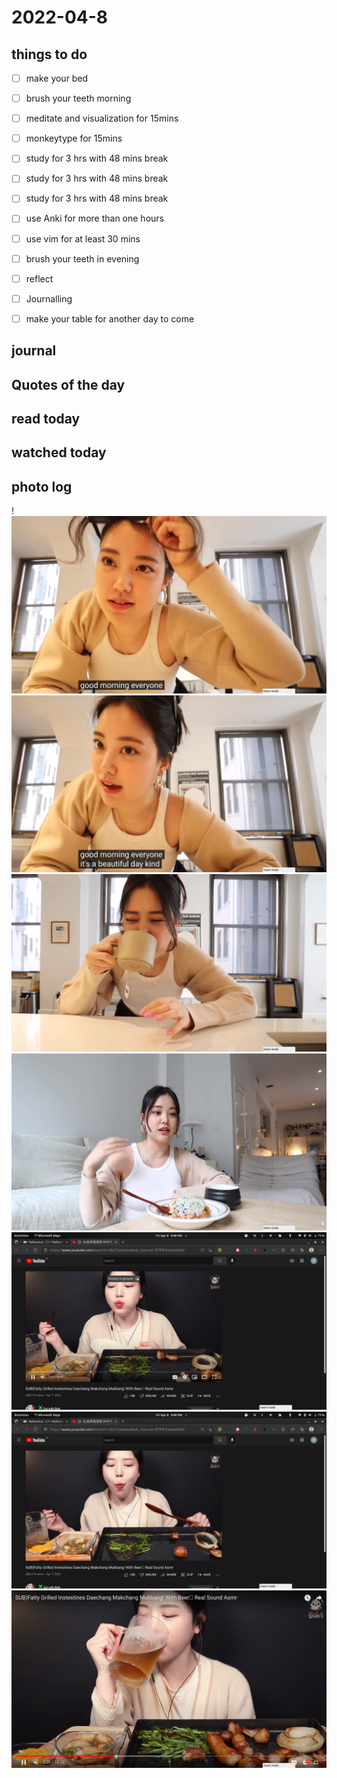 # 2022-04-8

## things to do 

- [ ] make your bed
- [ ] brush your teeth morning
- [ ] meditate and visualization for 15mins
- [ ] monkeytype for 15mins


- [ ] study for 3 hrs with 48 mins break
- [ ] study for 3 hrs with 48 mins break
- [ ] study for 3 hrs with 48 mins break


- [ ] use Anki for more than one hours 
- [ ] use vim for at least 30 mins 


- [ ] brush your teeth in evening
- [ ] reflect
- [ ] Journalling
- [ ] make your table for another day to come 

## journal 

## Quotes of the day  

## read today 

## watched today 

## photo log


!
!["image"](./media/Screenshot-from-2022-04-08-17-33-07.png)
!["image"](./media/Screenshot-from-2022-04-08-17-33-09.png)
!["image"](./media/Screenshot-from-2022-04-08-17-33-28.png)
!["image"](./media/Screenshot-from-2022-04-08-17-35-48.png)
!["image"](./media/Screenshot-from-2022-04-08-17-49-17.png)
!["image"](./media/Screenshot-from-2022-04-08-17-49-21.png)
!["image"](./media/Screenshot-from-2022-04-08-17-52-36.png)